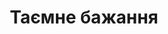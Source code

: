 ---
title: Таємне бажання
category: service
url: secret-desire
image: ../images/models/girl.jpg
text: It is a long established fact that a reader will be distracted by the readable content of a page when looking at its layout. The point of using Lorem Ipsum is that it has a more-or-less normal distribution of letters, as opposed to using 'Content here, content here', making it look like readable English.
---